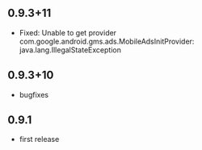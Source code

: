 ## 0.9.3+11
* Fixed: Unable to get provider com.google.android.gms.ads.MobileAdsInitProvider: java.lang.IllegalStateException

## 0.9.3+10
* bugfixes

## 0.9.1

* first release
